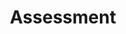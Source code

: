 ---
title: Assessment
longTitle: 'Assessment'
tags:
- gccommon
broaderTerm:
- "[[Performance assessment Second language assessment ]]"
relatedTerm:
- "[[Merit Control Revision Testing Benchmarks Measurem]]"
use:
- "[[Appraisal Evaluations Grading]]"
---